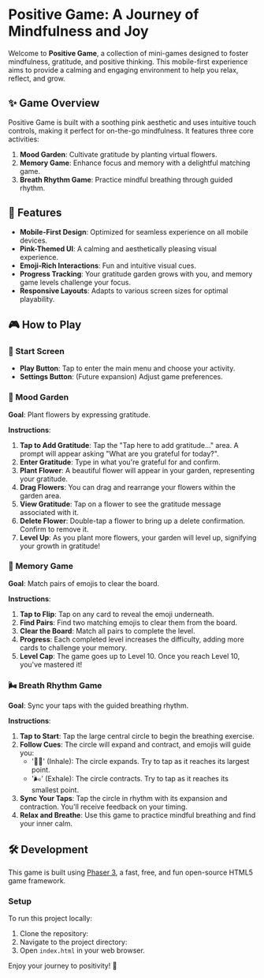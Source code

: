 # Positive Game: A Journey of Mindfulness and Joy

Welcome to **Positive Game**, a collection of mini-games designed to foster mindfulness, gratitude, and positive thinking. This mobile-first experience aims to provide a calming and engaging environment to help you relax, reflect, and grow.

## ✨ Game Overview

Positive Game is built with a soothing pink aesthetic and uses intuitive touch controls, making it perfect for on-the-go mindfulness. It features three core activities:

1.  **Mood Garden**: Cultivate gratitude by planting virtual flowers.
2.  **Memory Game**: Enhance focus and memory with a delightful matching game.
3.  **Breath Rhythm Game**: Practice mindful breathing through guided rhythm.

## 🌸 Features

*   **Mobile-First Design**: Optimized for seamless experience on all mobile devices.
*   **Pink-Themed UI**: A calming and aesthetically pleasing visual experience.
*   **Emoji-Rich Interactions**: Fun and intuitive visual cues.
*   **Progress Tracking**: Your gratitude garden grows with you, and memory game levels challenge your focus.
*   **Responsive Layouts**: Adapts to various screen sizes for optimal playability.

## 🎮 How to Play

### 🏡 Start Screen

*   **Play Button**: Tap to enter the main menu and choose your activity.
*   **Settings Button**: (Future expansion) Adjust game preferences.

### 🌷 Mood Garden

**Goal**: Plant flowers by expressing gratitude.

**Instructions**:
1.  **Tap to Add Gratitude**: Tap the "Tap here to add gratitude..." area. A prompt will appear asking "What are you grateful for today?".
2.  **Enter Gratitude**: Type in what you're grateful for and confirm.
3.  **Plant Flower**: A beautiful flower will appear in your garden, representing your gratitude.
4.  **Drag Flowers**: You can drag and rearrange your flowers within the garden area.
5.  **View Gratitude**: Tap on a flower to see the gratitude message associated with it.
6.  **Delete Flower**: Double-tap a flower to bring up a delete confirmation. Confirm to remove it.
7.  **Level Up**: As you plant more flowers, your garden will level up, signifying your growth in gratitude!

### 🧠 Memory Game

**Goal**: Match pairs of emojis to clear the board.

**Instructions**:
1.  **Tap to Flip**: Tap on any card to reveal the emoji underneath.
2.  **Find Pairs**: Find two matching emojis to clear them from the board.
3.  **Clear the Board**: Match all pairs to complete the level.
4.  **Progress**: Each completed level increases the difficulty, adding more cards to challenge your memory.
5.  **Level Cap**: The game goes up to Level 10. Once you reach Level 10, you've mastered it!

### 🌬️ Breath Rhythm Game

**Goal**: Sync your taps with the guided breathing rhythm.

**Instructions**:
1.  **Tap to Start**: Tap the large central circle to begin the breathing exercise.
2.  **Follow Cues**: The circle will expand and contract, and emojis will guide you:
    *   '😮‍💨' (Inhale): The circle expands. Try to tap as it reaches its largest point.
    *   '🌬️' (Exhale): The circle contracts. Try to tap as it reaches its smallest point.
3.  **Sync Your Taps**: Tap the circle in rhythm with its expansion and contraction. You'll receive feedback on your timing.
4.  **Relax and Breathe**: Use this game to practice mindful breathing and find your inner calm.

## 🛠️ Development

This game is built using [Phaser 3](https://phaser.io/), a fast, free, and fun open-source HTML5 game framework.

### Setup

To run this project locally:

1.  Clone the repository:
2.  Navigate to the project directory:
3.  Open `index.html` in your web browser.

Enjoy your journey to positivity! 💖